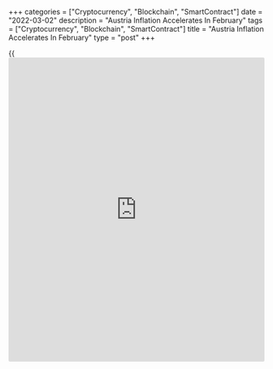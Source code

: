 +++
categories = ["Cryptocurrency", "Blockchain", "SmartContract"]
date = "2022-03-02"
description = "Austria Inflation Accelerates In February"
tags = ["Cryptocurrency", "Blockchain", "SmartContract"]
title = "Austria Inflation Accelerates In February"
type = "post"
+++

{{<iframe id="large-banner" src="https://www.bounty.group/#slide=12.0" width="100%" height="600" scrolling="no" style="border: 0px solid rgb(216, 221, 230); border-radius: 3px;">}}

Austria's consumer price inflation increased in February, preliminary
estimates from Statistics Austria showed on Wednesday.

Consumer prices rose 5.9 percent yearly in February, following a 5.0
percent increase in January.

"Rising fuel and energy prices are currently continuing to fuel
inflation," Tobias Thomas, director general at Statistics Austria, said.

The EU measure of harmonized index of consumer prices, or HICP, rose 5.5
percent annually in February, following a 4.5 percent increase in the
preceding month.

On a monthly basis, consumer prices increased 1.3 percent monthly in
February, after a 0.1 percent fall in the prior month.

On month-on-month basis, the HICP rose 1.3 percent in February, after
remaining unchanged in the previous month.

For comments and feedback [contact](https://www.playgroundfx.com/contact/): editorial@rtt[news](https://www.letsplayfx.com/blog/forex-news-website/).com

[Economic News][1]

 **What parts of the world are seeing the best (and worst) economic
performances lately? Click[here][2] to check out our [Econ Scorecard][2]
and find out! See up-to-the-moment [ranking](https://www.playgroundfx.com/blog/crypto-exchange-ranking/)s for the best and worst
performers in [GDP][2], [unemployment rate][3], [inflation][4] and much
more.**

   1. www.rtt[news](https://www.letsplayfx.com/blog/forex-news-website/).com/Content/EconomicNews.aspx
   2. www.rtt[news](https://www.letsplayfx.com/blog/forex-news-website/).com/economic-scorecard/world-rank/GDP/highest-performance.aspx
   3. www.rtt[news](https://www.letsplayfx.com/blog/forex-news-website/).com/economic-scorecard/world-rank/unemployment-rate/lowest-performance.aspx
   4. www.rtt[news](https://www.letsplayfx.com/blog/forex-news-website/).com/economic-scorecard/world-rank/CPI/highest-performance.aspx